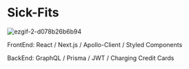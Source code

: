 # Sick-Fits

![ezgif-2-d078b26b6b94](https://user-images.githubusercontent.com/42392292/55727284-9ed0a900-5a4c-11e9-858e-fd9405bbe352.gif)

FrontEnd: React / Next.js / Apollo-Client / Styled Components

BackEnd: GraphQL / Prisma / JWT / Charging Credit Cards
